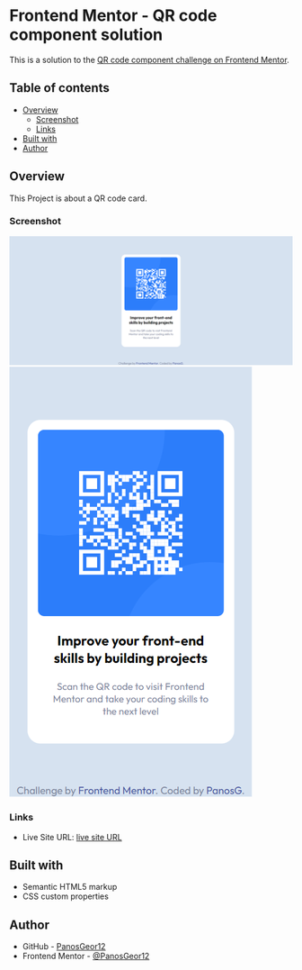 # Frontend Mentor - QR code component solution

This is a solution to the [QR code component challenge on Frontend Mentor](https://www.frontendmentor.io/challenges/qr-code-component-iux_sIO_H). 

## Table of contents

- [Overview](#overview)
  - [Screenshot](#screenshot)
  - [Links](#links)
- [Built with](#built-with)
- [Author](#author)


## Overview

This Project is about a QR code card.

### Screenshot

![Desktop](./images/screenshots/ScreenshotOfProjectDesktop.png)
![Phone](./images/screenshots/ScreenshotOfProjectPhone.png)

### Links

- Live Site URL: [live site URL](https://panosgeor12.github.io/PanosG/qr_code_project_panosg/)

## Built with

- Semantic HTML5 markup
- CSS custom properties

## Author

- GitHub - [PanosGeor12](https://github.com/PanosGeor12)
- Frontend Mentor - [@PanosGeor12](https://www.frontendmentor.io/profile/PanosGeor12)
